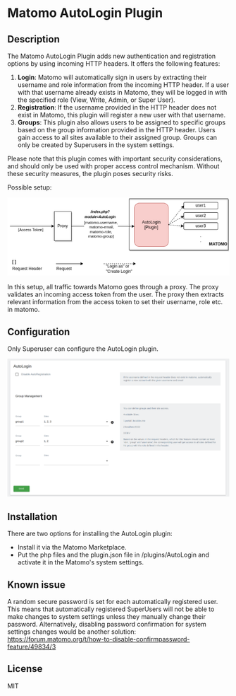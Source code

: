 # Matomo AutoLogin Plugin

## Description

The Matomo AutoLogin Plugin adds new authentication and registration options by using incoming HTTP headers. It offers the following features:

1. **Login**: Matomo will automatically sign in users by extracting their username and role information from the incoming HTTP header. If a user with that username already exists in Matomo, they will be logged in with the specified role (View, Write, Admin, or Super User).
2. **Registration**: If the username provided in the HTTP header does not exist in Matomo, this plugin will register a new user with that username.
3. **Groups**: This plugin also allows users to be assigned to specific groups based on the group information provided in the HTTP header. Users gain access to all sites available to their assigned group. Groups can only be created by Superusers in the system settings.

Please note that this plugin comes with important security considerations, and should only be used with proper access control mechanism. Without these security measures, the plugin poses security risks.

Possible setup:

![AutoLogin Setup](https://raw.githubusercontent.com/inventage/matomo-autologin-plugin/main/screenshots/matomo_autologin.png)

In this setup, all traffic towards Matomo goes through a proxy. The proxy validates an incoming access token from the user. The proxy then extracts relevant information from the access token to set their username, role etc. in matomo. 

## Configuration

Only Superuser can configure the AutoLogin plugin.

![Configuration](./screenshots/plugin_settings.png)


## Installation
There are two options for installing the AutoLogin plugin:
* Install it via the Matomo Marketplace.
* Put the php files and the plugin.json file in /plugins/AutoLogin and activate it in the Matomo's system settings.

## Known issue
A random secure password is set for each automatically registered user. This means that automatically registered SuperUsers will not be able to make changes to system settings unless they manually change their password. Alternatively, disabling password confirmation for system settings changes would be another solution: https://forum.matomo.org/t/how-to-disable-confirmpassword-feature/49834/3

## License
MIT 

